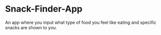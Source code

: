# Snack-Finder-App
An app where you input what type of food you feel like eating and specific snacks are shown to you.
